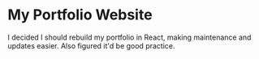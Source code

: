 # My Portfolio Website

I decided I should rebuild my portfolio in React, making maintenance and updates easier. Also figured it'd be good practice.



